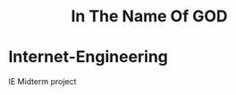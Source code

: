 <div align="center">
  <h1>In The Name Of GOD</h1>
</div>

# Internet-Engineering
IE Midterm project
